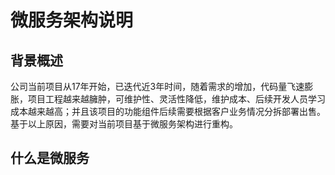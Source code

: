 # 微服务架构说明

## 背景概述

公司当前项目从17年开始，已迭代近3年时间，随着需求的增加，代码量飞速膨胀，项目工程越来越臃肿，可维护性、灵活性降低，维护成本、后续开发人员学习成本越来越高；并且该项目的功能组件后续需要根据客户业务情况分拆部署出售。基于以上原因，需要对当前项目基于微服务架构进行重构。

## 什么是微服务

